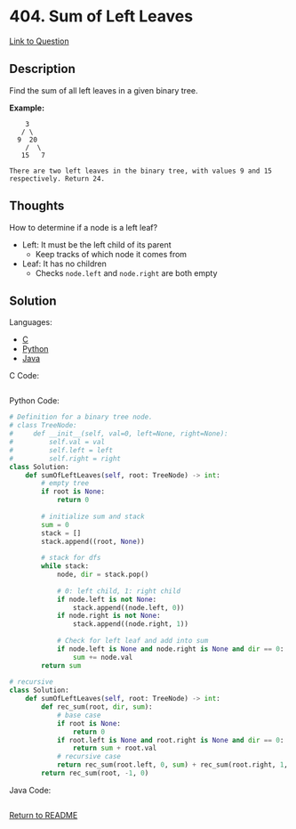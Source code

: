 # 404. Sum of Left Leaves
[Link to Question](https://leetcode.com/problems/sum-of-left-leaves/)

## Description

Find the sum of all left leaves in a given binary tree.

**Example:**

```
    3
   / \
  9  20
    /  \
   15   7

There are two left leaves in the binary tree, with values 9 and 15 respectively. Return 24.
```



## Thoughts

How to determine if a node is a left leaf?

- Left: It must be the left child of its parent 
    - Keep tracks of which node it comes from
- Leaf: It has no children
    - Checks `node.left` and `node.right` are both empty



## Solution

Languages:

- [C](#C)
- [Python](#python)
- [Java](#java)

<div id="C"></div>C Code:

```C

```

<div id="python"></div>Python Code:

```python
# Definition for a binary tree node.
# class TreeNode:
#     def __init__(self, val=0, left=None, right=None):
#         self.val = val
#         self.left = left
#         self.right = right
class Solution:
    def sumOfLeftLeaves(self, root: TreeNode) -> int:
        # empty tree
        if root is None:
            return 0
        
        # initialize sum and stack
        sum = 0
        stack = []
        stack.append((root, None))
        
        # stack for dfs
        while stack:
            node, dir = stack.pop()
            
            # 0: left child, 1: right child
            if node.left is not None:
                stack.append((node.left, 0))
            if node.right is not None:
                stack.append((node.right, 1))
                
            # Check for left leaf and add into sum
            if node.left is None and node.right is None and dir == 0:
                sum += node.val
        return sum
    
# recursive
class Solution:
    def sumOfLeftLeaves(self, root: TreeNode) -> int:
        def rec_sum(root, dir, sum):
            # base case
            if root is None:
                return 0
            if root.left is None and root.right is None and dir == 0:
                return sum + root.val
            # recursive case
            return rec_sum(root.left, 0, sum) + rec_sum(root.right, 1, sum)
        return rec_sum(root, -1, 0)
```

<div id="java"></div>Java Code:

```java

```

[Return to README](./../README.md)
